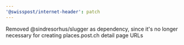 ```yaml
---
'@swisspost/internet-header': patch
---
```


Removed @sindresorhus/slugger as dependency, since it's no longer necessary for creating places.post.ch detail page URLs
